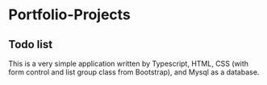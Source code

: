 # Portfolio-Projects

## Todo list

This is a very simple application written by Typescript, HTML, CSS (with form control and list group class from Bootstrap), and Mysql as a database.
